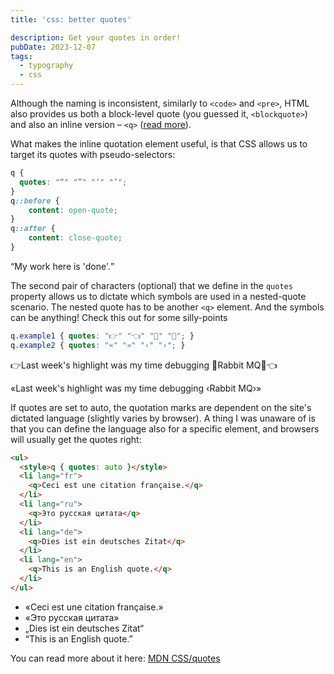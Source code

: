 ```yaml
---
title: 'css: better quotes'

description: Get your quotes in order!
pubDate: 2023-12-07
tags:
  - typography
  - css
---
```


Although the naming is inconsistent, similarly to `<code>` and `<pre>`, HTML also provides us both a block-level quote (you guessed it, `<blockquote>`) and also an inline version – `<q>` ([read more](https://developer.mozilla.org/en-US/docs/Web/HTML/Element/q)).

What makes the inline quotation element useful, is that CSS allows us to target its quotes with pseudo-selectors:

```css
q {
  quotes: "“" "”" "‘" "’";
}
q::before {
    content: open-quote;
}
q::after {
    content: close-quote;
}
```

<q>My work here is 'done'.</q>

The second pair of characters (optional) that we define in the `quotes` property allows us to dictate which symbols are used in a nested-quote scenario. The nested quote has to be another `<q>` element.
And the symbols can be anything! Check this out for some silly-points

```css
q.example1 { quotes: "👉" "👈" "🥕" "🥕"; }
q.example2 { quotes: "«" "»" "‹" "›"; }
```

<div>
  <style>
  q.example1 { quotes: "👉" "👈" "🥕" "🥕"; }
  q.example2 { quotes: "«" "»" "‹" "›"; }
  </style>

  <p><q class=example1>Last week's highlight was my time debugging <q class=example1>Rabbit MQ</q></q></p>
  <p><q class=example2>Last week's highlight was my time debugging <q class=example2>Rabbit MQ</q></q></p>
</div>

If quotes are set to auto, the quotation marks are dependent on the site's dictated language (slightly varies by browser). A thing I was unaware of is that you can define the language also for a specific element, and browsers will usually get the quotes right:

```html
<ul>
  <style>q { quotes: auto }</style>
  <li lang="fr">
    <q>Ceci est une citation française.</q>
  </li>
  <li lang="ru">
    <q>Это русская цитата</q>
  </li>
  <li lang="de">
    <q>Dies ist ein deutsches Zitat</q>
  </li>
  <li lang="en">
    <q>This is an English quote.</q>
  </li>
</ul>
```

<ul>
  <style>q { quotes: auto }</style>
  <li lang="fr">
    <q>Ceci est une citation française.</q>
  </li>
  <li lang="ru">
    <q>Это русская цитата</q>
  </li>
  <li lang="de">
    <q>Dies ist ein deutsches Zitat</q>
  </li>
  <li lang="en">
    <q>This is an English quote.</q>
  </li>
</ul>

You can read more about it here: [MDN CSS/quotes](https://developer.mozilla.org/en-US/docs/Web/CSS/quotes)

